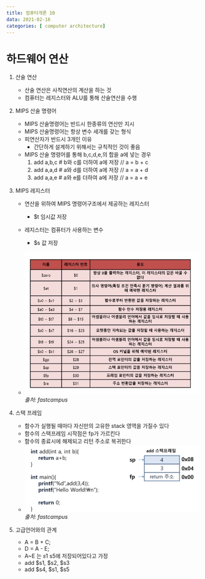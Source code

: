```yaml
---
title: 컴퓨터개론 10
data: 2021-02-16
categories: [ computer architecture]
---
```


# 하드웨어 연산

1. 산술 연산
    - 산술 연산은 사칙연산의 계산을 하는 것
    - 컴퓨터는 레지스터와 ALU를 통해 산술연산을 수행

2. MIPS 산술 명령어
    - MIPS 산술명령어는 반드시 한종류의 연산만 지시
    - MIPS 산술명령어는 항상 변수 세개를 갖는 형식
    - 피연산자가 반드시 3개인 이유
        - 간단하게 설계하기 위해서는 규칙적인 것이 좋음
    - MIPS 산술 명령어를 통해 b,c,d,e,의 합을 a에 넣는 경우
        1. add a,b,c # b와 c를 더하여 a에 저장 // a = b + c
        2. add a,a,d # a와 d를 더하여 a에 저장 // a = a + d
        3. add a,a,e # a와 e를 더하여 a에 저장 // a = a + e
3. MIPS 레지스터
    - 연산을 위하여 MIPS 명령어구조에서 제공하는 레지스터
        - $t 임시값 저장
    - 레지스터는 컴퓨터가 사용하는 변수
        - $s 값 저장
    
    - ![이미지1](https://github.com/redbean88/redbean88.github.io/blob/master/img/MIPS%EB%A0%88%EC%A7%80%EC%8A%A4%ED%84%B0.png?raw=true)
    _출처: fastcampus_

4. 스택 프레임
    - 함수가 실행될 때마다 자신만의 고유한 stack 영역을 가질수 있다
    - 함수의 스택프레임 시작점은 fp가 가르킨다
    - 함수의 종료시에 해제되고 리턴 주소로 복귀한다
    - ![이미지1](https://github.com/redbean88/redbean88.github.io/blob/master/img/%EC%8A%A4%ED%83%9D%ED%94%84%EB%A0%88%EC%9E%84.png?raw=true)
    _출처: fastcampus_
 
5. 고급언어와의 관계
    - A = B + C;
    - D = A - E;
    - A~E 는 $s1~$s5에 저장되어있다고 가정
    - add $s1, $s2, $s3
    - add $s4, $s1, $s5
